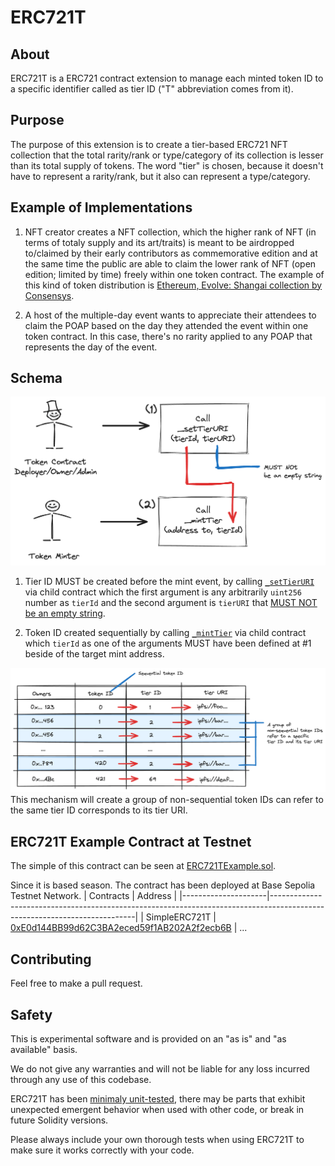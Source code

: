 # ERC721T

## About
ERC721T is a ERC721 contract extension to manage each minted token ID to a specific identifier called as tier ID ("T" abbreviation comes from it). 

## Purpose
The purpose of this extension is to create a tier-based ERC721 NFT collection that the total rarity/rank or type/category of its collection is lesser than its total supply of tokens. The word "tier" is chosen, because it doesn't have to represent a rarity/rank, but it also can represent a type/category. 

## Example of Implementations
1. NFT creator creates a NFT collection, which the higher rank of NFT (in terms of totaly supply and its art/traits) is meant to be airdropped to/claimed by their early contributors as commemorative edition and at the same time the public are able to claim the lower rank of NFT (open edition; limited by time) freely within one token contract. The example of this kind of token distribution is [Ethereum, Evolve: Shangai collection by Consensys](https://opensea.io/collection/shanghai-capella).

2. A host of the multiple-day event wants to appreciate their attendees to claim the POAP based on the day they attended the event within one token contract. In this case, there's no rarity applied to any POAP that represents the day of the event.

## Schema
![ERC721T Schema](schema.png)
1. Tier ID MUST be created before the mint event, by calling [`_setTierURI`](https://github.com/0xkuwabatake/ERC721T/blob/main/src/ERC721T.sol#L149) via child contract which the first argument is any arbitrarily `uint256` number as `tierId` and the second argument is `tierURI` that [MUST NOT be an empty string](https://github.com/0xkuwabatake/ERC721T/blob/main/src/ERC721T.sol#L150).

2. Token ID created sequentially by calling [`_mintTier`](https://github.com/0xkuwabatake/ERC721T/blob/main/src/ERC721T.sol#L120) via child contract which `tierId` as one of the arguments MUST have been defined at #1 beside of the target mint address. 

![ERC721T Table](table.png)
This mechanism will create a group of non-sequential token IDs can refer to the same tier ID corresponds to its tier URI.

## ERC721T Example Contract at Testnet
The simple of this contract can be seen at [ERC721TExample.sol](https://github.com/0xkuwabatake/ERC721T/blob/main/src/examples/ERC721TExample.sol).

Since it is based season. The contract has been deployed at Base Sepolia Testnet Network.
| Contracts           | Address                                                                                                                  |
|---------------------|--------------------------------------------------------------------------------------------------------------------------|
| SimpleERC721T       | [0xE0d144BB99d62C3BA2eced59f1AB202A2f2ecb6B](https://sepolia.basescan.org/address/0xe0d144bb99d62c3ba2eced59f1ab202a2f2ecb6b) |
...

## Contributing
Feel free to make a pull request.

## Safety
This is experimental software and is provided on an "as is" and "as available" basis.

We do not give any warranties and will not be liable for any loss incurred through any use of this codebase.

ERC721T has been [minimaly unit-tested](https://sepolia.basescan.org/address/0xe0d144bb99d62c3ba2eced59f1ab202a2f2ecb6b), there may be parts that exhibit unexpected emergent behavior when used with other code, or break in future Solidity versions.

Please always include your own thorough tests when using ERC721T to make sure it works correctly with your code.